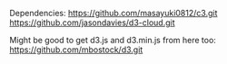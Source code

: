 Dependencies:
https://github.com/masayuki0812/c3.git
https://github.com/jasondavies/d3-cloud.git

Might be good to get d3.js and d3.min.js from here too:
https://github.com/mbostock/d3.git 